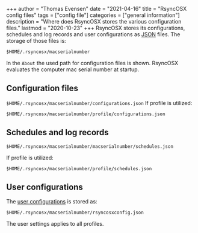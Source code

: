 +++
author = "Thomas Evensen"
date = "2021-04-16"
title =  "RsyncOSX config files"
tags = ["config file"]
categories = ["general information"]
description = "Where does RsyncOSX stores the various configuration files."
lastmod = "2020-10-23"
+++
RsyncOSX stores its configurations, schedules and log records and user configurations as [JSON](https://en.wikipedia.org/wiki/JSON) files. The storage of those files is:

`$HOME/.rsyncosx/macserialnumber`

In the `About` the used path for configuration files is shown. RsyncOSX evaluates the computer mac serial number at startup.

## Configuration files

`$HOME/.rsyncosx/macserialnumber/configurations.json`
If profile is utilized:

`$HOME/.rsyncosx/macserialnumber/profile/configurations.json`
## Schedules and log records

`$HOME/.rsyncosx/macserialnumber/macserialnumber/schedules.json`

If profile is utilized:

`$HOME/.rsyncosx/macserialnumber/profile/schedules.json`

## User configurations

The [user configurations](/post/userconfiguration/) is stored as:

`$HOME/.rsyncosx/macserialnumber/rsyncosxconfig.json`

The user settings applies to all profiles.
